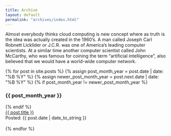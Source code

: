 ```yaml
---
title: Archive
layout: default
permalink: "archives/index.html"
---
```

<div class="page-archive">

Almost everybody thinks cloud computing is new concept where as truth is the idea was actually created in the 1960’s. A man called Joseph Carl Robnett Licklider or J.C.R. was one of America’s leading computer scientists. At a similar time another computer scientist called John McCarthy, who was famous for coining the term “artificial intelligence”, also believed that we would have a world-wide computer network.

{% for post in site.posts %}
    {% assign post_month_year = post.date | date: "%B %Y" %}
    {% assign newer_post_month_year = post.next.date | date: "%B %Y" %}
    {% if post_month_year != newer_post_month_year %}
      <h3 class="section-header-archive">
        {{ post_month_year }}
      </h3>
    {% endif %}
    <article>
      <div>
        <a href="{{ post.url | prepend:site.baseurl}}" class="post-title-archive">{{ post.title }}</a>
      </div>
      <div class="mdl-color-text--grey-800">
        Posted: {{ post.date | date_to_string }}  
      </div>
      <br />
    </article>
{% endfor %}
</div>
